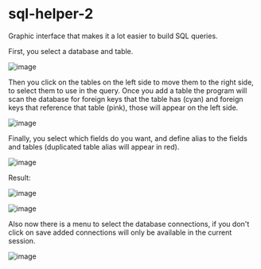 # sql-helper-2
Graphic interface that makes it a lot easier to build SQL queries.

First, you select a database and table.

![image](https://github.com/Thiago099/sql-helper-2/assets/66787043/2eeb15d0-d565-47bf-84f1-d3f091e2c9d8)

Then you click on the tables on the left side to move them to the right side, to select them to use in the query. Once you add a table the program will scan the database for foreign keys that the table has (cyan) and foreign keys that reference that table (pink), those will appear on the left side.

![image](https://github.com/Thiago099/sql-helper-2/assets/66787043/97fbd9fc-c9a7-48c6-a812-a559a71d49b1)

Finally, you select which fields do you want, and define alias to the fields and tables (duplicated table alias will appear in red).

![image](https://github.com/Thiago099/sql-helper-2/assets/66787043/d0f9c5ce-2456-4cda-99f5-55b50a3247d7)

Result:

![image](https://github.com/Thiago099/sql-helper-2/assets/66787043/98434b68-d882-4c42-87e1-ae0da00a03bf)

![image](https://github.com/Thiago099/sql-helper-2/assets/66787043/4904e7cc-39de-43ef-8778-8fa972a6a334)

Also now there is a menu to select the database connections, if you don't click on save added connections will only be available in the current session.

![image](https://github.com/Thiago099/sql-helper-2/assets/66787043/ac4e4648-102c-4051-94af-85307a8fedde)
